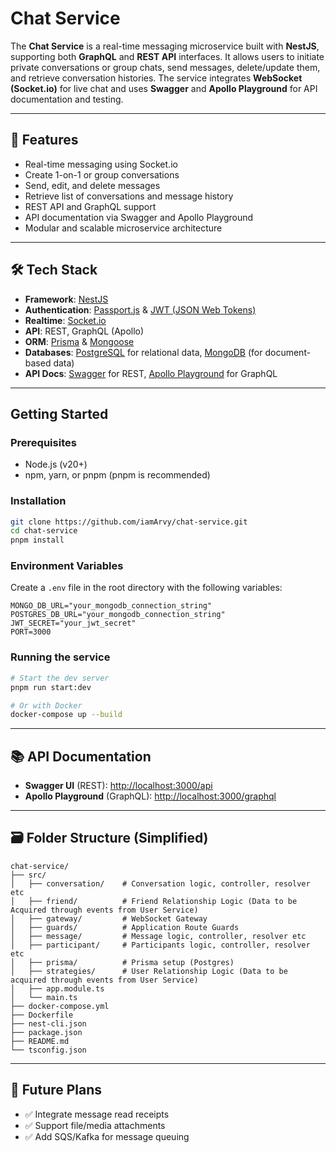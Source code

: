 # Chat Service

The **Chat Service** is a real-time messaging microservice built with **NestJS**, supporting both **GraphQL** and **REST API** interfaces. It allows users to initiate private conversations or group chats, send messages, delete/update them, and retrieve conversation histories. The service integrates **WebSocket (Socket.io)** for live chat and uses **Swagger** and **Apollo Playground** for API documentation and testing.

---

## 🚀 Features

* Real-time messaging using Socket.io
* Create 1-on-1 or group conversations
* Send, edit, and delete messages
* Retrieve list of conversations and message history
* REST API and GraphQL support
* API documentation via Swagger and Apollo Playground
* Modular and scalable microservice architecture

---

## 🛠️ Tech Stack

* **Framework**: [NestJS](https://nestjs.com/)
* **Authentication**: [Passport.js](https://www.passportjs.org/) & [JWT (JSON Web Tokens)](https://jwt.io/)
* **Realtime**: [Socket.io](https://www.socket.io/)
* **API**: REST, GraphQL (Apollo)
* **ORM**: [Prisma](https://www.prisma.io/) & [Mongoose](https://www.mongoose.org/)
* **Databases**: [PostgreSQL](https://www.postgresql.org/) for relational data, [MongoDB](https://www.mongodb.org/) (for document-based data)
* **API Docs**: [Swagger](https://swagger.org) for REST, [Apollo Playground](https://apollo.org) for GraphQL

---

## Getting Started

### Prerequisites

- Node.js (v20+)
- npm, yarn, or pnpm (pnpm is recommended)

### Installation

```bash
git clone https://github.com/iamArvy/chat-service.git
cd chat-service
pnpm install
```

### Environment Variables

Create a `.env` file in the root directory with the following variables:

```
MONGO_DB_URL="your_mongodb_connection_string"
POSTGRES_DB_URL="your_mongodb_connection_string"
JWT_SECRET="your_jwt_secret"
PORT=3000
```

### Running the service

```bash
# Start the dev server
pnpm run start:dev

# Or with Docker
docker-compose up --build
```

---

## 📚 API Documentation

* **Swagger UI** (REST): [http://localhost:3000/api](http://localhost:3000/api)
* **Apollo Playground** (GraphQL): [http://localhost:3000/graphql](http://localhost:3000/graphql)

---

## 🗃️ Folder Structure (Simplified)

```
chat-service/
├── src/
│   ├── conversation/    # Conversation logic, controller, resolver etc
│   ├── friend/          # Friend Relationship Logic (Data to be Acquired through events from User Service)
│   ├── gateway/         # WebSocket Gateway
│   ├── guards/          # Application Route Guards
│   ├── message/         # Message logic, controller, resolver etc
│   ├── participant/     # Participants logic, controller, resolver etc
│   ├── prisma/          # Prisma setup (Postgres)
│   ├── strategies/      # User Relationship Logic (Data to be acquired through events from User Service)
│   ├── app.module.ts
│   └── main.ts
├── docker-compose.yml
├── Dockerfile
├── nest-cli.json
├── package.json
├── README.md
└── tsconfig.json
```

---

## 🧱 Future Plans

* ✅ Integrate message read receipts
* ✅ Support file/media attachments
* ✅ Add SQS/Kafka for message queuing
